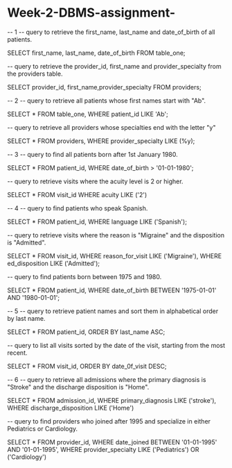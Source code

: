 # Week-2-DBMS-assignment-

-- 1
-- query to retrieve the first_name, last_name and date_of_birth of all patients.

SELECT first_name, last_name, date_of_birth FROM table_one;

-- query to retrieve the provider_id, first_name and provider_specialty from the providers table.

SELECT provider_id, first_name,provider_specialty FROM providers;

-- 2
-- query to retrieve all patients whose first names start with "Ab".

SELECT * FROM table_one,
WHERE patient_id LIKE 'Ab';

-- query to retrieve all providers whose specialties end with the letter "y"

SELECT * FROM providers,
WHERE provider_specialty LIKE (%y);


-- 3
-- query to find all patients born after 1st January 1980.

SELECT * FROM patient_id,
WHERE date_of_birth > '01-01-1980';

-- query to retrieve visits where the acuity level is 2 or higher.

SELECT * FROM visit_id
WHERE acuity LIKE ('2')


-- 4
-- query to find patients who speak Spanish.

SELECT * FROM patient_id,
WHERE language LIKE ('Spanish');

-- query to retrieve visits where the reason is "Migraine" and the disposition is "Admitted".

SELECT * FROM visit_id,
WHERE reason_for_visit LIKE ('Migraine'),
WHERE ed_disposition LIKE ('Admitted');

-- query to find patients born between 1975 and 1980.

SELECT * FROM patient_id,
WHERE date_of_birth BETWEEN '1975-01-01' AND '1980-01-01';


-- 5
-- query to retrieve patient names and sort them in alphabetical order by last name.

SELECT * FROM patient_id,
ORDER BY last_name ASC;

-- query to list all visits sorted by the date of the visit, starting from the most recent.

SELECT * FROM visit_id,
ORDER BY date_0f_visit DESC;


-- 6
-- query to retrieve all admissions where the primary diagnosis is "Stroke" and the discharge disposition is "Home".

SELECT * FROM admission_id,
WHERE primary_diagnosis LIKE ('stroke'),
WHERE discharge_disposition LIKE ('Home')

-- query to find providers who joined after 1995 and specialize in either Pediatrics or Cardiology.

SELECT * FROM provider_id,
WHERE date_joined BETWEEN '01-01-1995' AND '01-01-1995',
WHERE provider_specialty LIKE ('Pediatrics') OR ('Cardiology')
